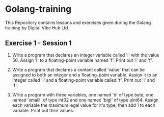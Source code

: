 # Golang-training
This Repository contains lessons and exercises given during the Golang training by Digital Vibe Hub Ltd.


## Exercise 1 -  Session 1
1. Write a program that declares an integer variable called 'i' with the value 50. Assign 'i' to a floating-point variable named 'f'. Print out 'i' and 'f'.

2. Write a program that declares a contant called 'value' that can be assigned to both an integer and a floating-point variable. Assign it to an integer called 'i' and a floating-point variable called 'f'. Print out 'i' and 'f'.

3.  Write a program with three variables, one named 'b' of type byte, one named 'smalll' of type int32 and one named 'bigI' of type uint64. Assign each variable the maximum legal value for it's type; then add 1 to each variable. Print out their values.
